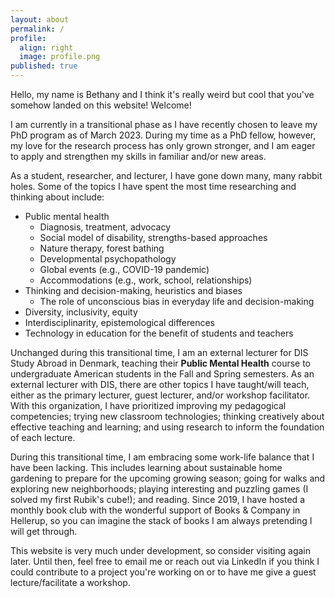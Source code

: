 ```yaml
---
layout: about
permalink: /
profile:
  align: right
  image: profile.png
published: true
---
```


Hello, my name is Bethany and I think it's really weird but cool that you've somehow landed on this website! Welcome!

I am currently in a transitional phase as I have recently chosen to leave my PhD program as of March 2023. During my time as a PhD fellow, however, my love for the research process has only grown stronger, and I am eager to apply and strengthen my skills in familiar and/or new areas.

As a student, researcher, and lecturer, I have gone down many, many rabbit holes. Some of the topics I have spent the most time researching and thinking about include:

- Public mental health
    - Diagnosis, treatment, advocacy
    - Social model of disability, strengths-based approaches
    - Nature therapy, forest bathing
    - Developmental psychopathology
    - Global events (e.g., COVID-19 pandemic)
    - Accommodations (e.g., work, school, relationships)
- Thinking and decision-making, heuristics and biases
    - The role of unconscious bias in everyday life and decision-making
- Diversity, inclusivity, equity
- Interdisciplinarity, epistemological differences
- Technology in education for the benefit of students and teachers


Unchanged during this transitional time, I am an external lecturer for DIS Study Abroad in Denmark, teaching their **Public Mental Health** course to undergraduate American students in the Fall and Spring semesters. As an external lecturer with DIS, there are other topics I have taught/will teach, either as the primary lecturer, guest lecturer, and/or workshop facilitator. With this organization, I have prioritized improving my pedagogical competencies; trying new classroom technologies; thinking creatively about effective teaching and learning; and using research to inform the foundation of each lecture.

During this transitional time, I am embracing some work-life balance that I have been lacking. This includes learning about sustainable home gardening to prepare for the upcoming growing season; going for walks and exploring new neighborhoods; playing interesting and puzzling games (I solved my first Rubik's cube!); and reading. Since 2019, I have hosted a monthly book club with the wonderful support of Books & Company in Hellerup, so you can imagine the stack of books I am always pretending I will get through.

This website is very much under development, so consider visiting again later. Until then, feel free to email me or reach out via LinkedIn if you think I could contribute to a project you're working on or to have me give a guest lecture/facilitate a workshop.
